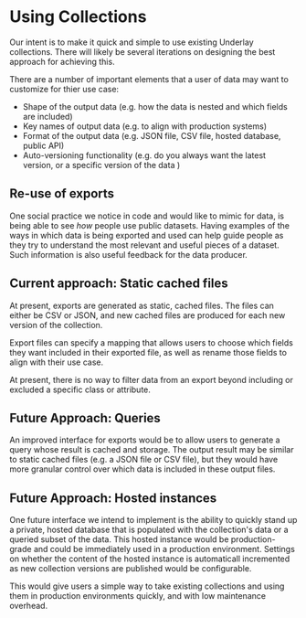 # Using Collections
Our intent is to make it quick and simple to use existing Underlay collections. There will likely be several iterations on designing the best approach for achieving this. 

There are a number of important elements that a user of data may want to customize for thier use case:

- Shape of the output data (e.g. how the data is nested and which fields are included)
- Key names of output data (e.g. to align with production systems)
- Format of the output data (e.g. JSON file, CSV file, hosted database, public API)
- Auto-versioning functionality (e.g. do you always want the latest version, or a specific version of the data )


## Re-use of exports
One social practice we notice in code and would like to mimic for data, is being able to see *how* people use public datasets. Having examples of the ways in which data is being exported and used can help guide people as they try to understand the most relevant and useful pieces of a dataset. Such information is also useful feedback for the data producer. 

## Current approach: Static cached files

At present, exports are generated as static, cached files. The files can either be CSV or JSON, and new cached files are produced for each new version of the collection.

Export files can specify a mapping that allows users to choose which fields they want included in their exported file, as well as rename those fields to align with their use case.

At present, there is no way to filter data from an export beyond including or excluded a specific class or attribute. 

## Future Approach: Queries

An improved interface for exports would be to allow users to generate a query whose result is cached and storage. The output result may be similar to static cached files (e.g. a JSON file or CSV file), but they would have more granular control over which data is included in these output files. 

## Future Approach: Hosted instances

One future interface we intend to implement is the ability to quickly stand up a private, hosted database that is populated with the collection's data or a queried subset of the data. This hosted instance would be production-grade and could be immediately used in a production environment. Settings on whether the content of the hosted instance is automaticall incremented as new collection versions are published would be configurable. 

This would give users a simple way to take existing collections and using them in production environments quickly, and with low maintenance overhead.
